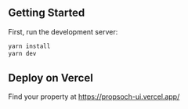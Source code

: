 
## Getting Started

First, run the development server:

```bash
yarn install
yarn dev
```
## Deploy on Vercel
Find your property at https://propsoch-ui.vercel.app/ 
